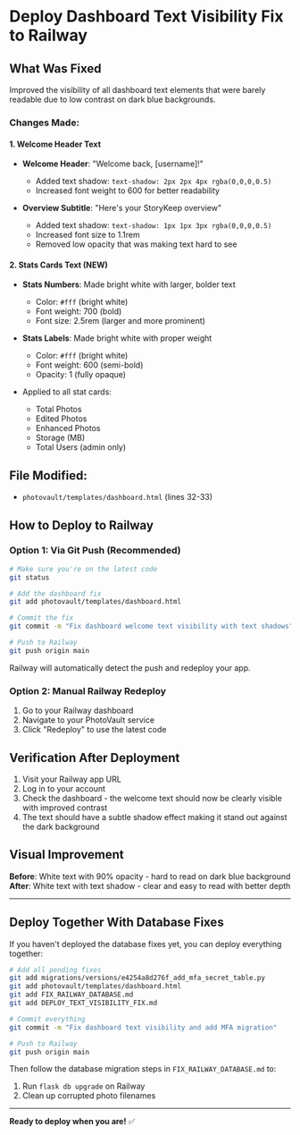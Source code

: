 # Deploy Dashboard Text Visibility Fix to Railway

## What Was Fixed

Improved the visibility of all dashboard text elements that were barely readable due to low contrast on dark blue backgrounds.

### Changes Made:

#### 1. Welcome Header Text
- **Welcome Header**: "Welcome back, [username]!" 
  - Added text shadow: `text-shadow: 2px 2px 4px rgba(0,0,0,0.5)`
  - Increased font weight to 600 for better readability
  
- **Overview Subtitle**: "Here's your StoryKeep overview"
  - Added text shadow: `text-shadow: 1px 1px 3px rgba(0,0,0,0.5)`
  - Increased font size to 1.1rem
  - Removed low opacity that was making text hard to see

#### 2. Stats Cards Text (NEW)
- **Stats Numbers**: Made bright white with larger, bolder text
  - Color: `#fff` (bright white)
  - Font weight: 700 (bold)
  - Font size: 2.5rem (larger and more prominent)
  
- **Stats Labels**: Made bright white with proper weight
  - Color: `#fff` (bright white)
  - Font weight: 600 (semi-bold)
  - Opacity: 1 (fully opaque)
  
- Applied to all stat cards:
  - Total Photos
  - Edited Photos
  - Enhanced Photos
  - Storage (MB)
  - Total Users (admin only)

## File Modified:
- `photovault/templates/dashboard.html` (lines 32-33)

## How to Deploy to Railway

### Option 1: Via Git Push (Recommended)
```bash
# Make sure you're on the latest code
git status

# Add the dashboard fix
git add photovault/templates/dashboard.html

# Commit the fix
git commit -m "Fix dashboard welcome text visibility with text shadows"

# Push to Railway
git push origin main
```

Railway will automatically detect the push and redeploy your app.

### Option 2: Manual Railway Redeploy
1. Go to your Railway dashboard
2. Navigate to your PhotoVault service
3. Click "Redeploy" to use the latest code

## Verification After Deployment

1. Visit your Railway app URL
2. Log in to your account
3. Check the dashboard - the welcome text should now be clearly visible with improved contrast
4. The text should have a subtle shadow effect making it stand out against the dark background

## Visual Improvement

**Before**: White text with 90% opacity - hard to read on dark blue background
**After**: White text with text shadow - clear and easy to read with better depth

---

## Deploy Together With Database Fixes

If you haven't deployed the database fixes yet, you can deploy everything together:

```bash
# Add all pending fixes
git add migrations/versions/e4254a8d276f_add_mfa_secret_table.py
git add photovault/templates/dashboard.html
git add FIX_RAILWAY_DATABASE.md
git add DEPLOY_TEXT_VISIBILITY_FIX.md

# Commit everything
git commit -m "Fix dashboard text visibility and add MFA migration"

# Push to Railway
git push origin main
```

Then follow the database migration steps in `FIX_RAILWAY_DATABASE.md` to:
1. Run `flask db upgrade` on Railway
2. Clean up corrupted photo filenames

---

**Ready to deploy when you are!** ✅
